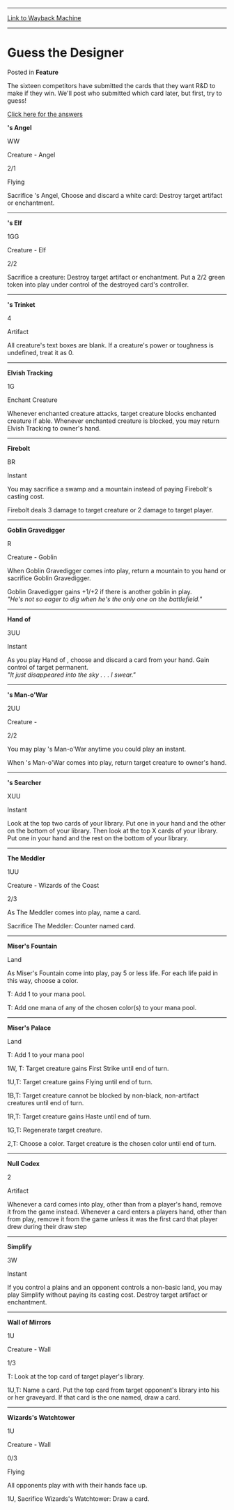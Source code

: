 
---
[Link to Wayback Machine](https://web.archive.org/web/20211204040211/https://magic.wizards.com/en/articles/archive/feature/guess-designer-2000-01-01-0)

[_metadata_:wayback_url]:- "https://magic.wizards.com/en/articles/archive/feature/guess-designer-2000-01-01-0"
[_metadata_:wayback_raw_url]:- "https://web.archive.org/web/20211204040211id_/https://magic.wizards.com/en/articles/archive/feature/guess-designer-2000-01-01-0"
[_metadata_:wayback_capture_timestamp]:- "2021-12-04 04:02:11+00:00"
[_metadata_:description]:- "The sixteen competitors have submitted the cards that they want R&D to make if they win. We'll post who submitted which card later, but first, try to guess! Click here for the answers 's Angel WW Creature - Angel 2/1 Flying Sacrifice 's Angel, Choose and discard a white card: Destroy target artifact or enchantment. 's Elf 1GG Creature - Elf 2/2 Sacrifice a creature: Destroy"
[_metadata_:generator]:- "Drupal 7 (http://drupal.org)"
---


Guess the Designer
==================



 Posted in **Feature**












The sixteen competitors have submitted the cards that they want R&D to make if they win. We'll post who submitted which card later, but first, try to guess!


[Click here for the answers](http://magic.wizards.com/en/articles/archive/feature/guess-designer-2000-01-01)


**<designer>'s Angel**  

WW  

Creature - Angel  

2/1  

Flying  

Sacrifice <designer>'s Angel, Choose and discard a white card: Destroy target artifact or enchantment.




---

**<designer>'s Elf**  

1GG  

Creature - Elf  

2/2  

Sacrifice a creature: Destroy target artifact or enchantment. Put a 2/2 green <designer> token into play under control of the destroyed card's controller.




---

**<designer>'s Trinket**  

4  

Artifact  

All creature's text boxes are blank. If a creature's power or toughness is undefined, treat it as 0.




---

**Elvish Tracking**  

1G  

Enchant Creature  

Whenever enchanted creature attacks, target creature blocks enchanted creature if able. Whenever enchanted creature is blocked, you may return Elvish Tracking to owner's hand.




---

**Firebolt**  

BR  

Instant  

You may sacrifice a swamp and a mountain instead of paying Firebolt's casting cost.  

Firebolt deals 3 damage to target creature or 2 damage to target player.




---

**Goblin Gravedigger**  

R  

Creature - Goblin  

When Goblin Gravedigger comes into play, return a mountain to you hand or sacrifice Goblin Gravedigger.  

Goblin Gravedigger gains +1/+2 if there is another goblin in play.  
*"He's not so eager to dig when he's the only one on the battlefield."*




---

**Hand of <designer>**  

3UU  

Instant  

As you play Hand of <designer>, choose and discard a card from your hand. Gain control of target permanent.  
*"It just disappeared into the sky . . . I swear."*




---

**<designer>'s Man-o'War**  

2UU  

Creature - <creature type>  

2/2  

You may play <designer>'s Man-o'War anytime you could play an instant.  

When <designer>'s Man-o'War comes into play, return target creature to owner's hand.




---

**<designer>'s Searcher**  

XUU  

Instant  

Look at the top two cards of your library. Put one in your hand and the other on the bottom of your library. Then look at the top X cards of your library. Put one in your hand and the rest on the bottom of your library.




---

**The Meddler**  

1UU  

Creature - Wizards of the Coast  

2/3  

As The Meddler comes into play, name a card.  

Sacrifice The Meddler: Counter named card.




---

**Miser's Fountain**  

Land  

As Miser's Fountain come into play, pay 5 or less life. For each life paid in this way, choose a color.  

T: Add 1 to your mana pool.  

T: Add one mana of any of the chosen color(s) to your mana pool.




---

**Miser's Palace**  

Land  

T: Add 1 to your mana pool  

1W, T: Target creature gains First Strike until end of turn.  

1U,T: Target creature gains Flying until end of turn.  

1B,T: Target creature cannot be blocked by non-black, non-artifact creatures until end of turn.  

1R,T: Target creature gains Haste until end of turn.  

1G,T: Regenerate target creature.  

2,T: Choose a color. Target creature is the chosen color until end of turn.




---

**Null Codex**  

2  

Artifact  

Whenever a card comes into play, other than from a player's hand, remove it from the game instead. Whenever a card enters a players hand, other than from play, remove it from the game unless it was the first card that player drew during their draw step




---

**Simplify**  

3W  

Instant  

If you control a plains and an opponent controls a non-basic land, you may play Simplify without paying its casting cost. Destroy target artifact or enchantment.




---

**Wall of Mirrors**  

1U  

Creature - Wall  

1/3  

T: Look at the top card of target player's library.  

1U,T: Name a card. Put the top card from target opponent's library into his or her graveyard. If that card is the one named, draw a card.




---

**Wizards's Watchtower**  

1U  

Creature - Wall  

0/3  

Flying  

All opponents play with with their hands face up.  

1U, Sacrifice Wizards's Watchtower: Draw a card.








